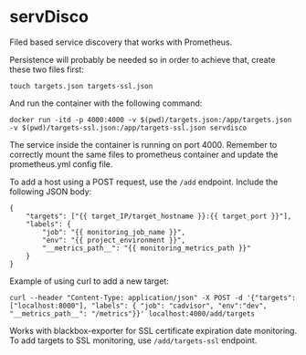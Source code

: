 # servDisco
Filed based service discovery that works with Prometheus.

Persistence will probably be needed so in order to achieve that, create these two files first:

`touch targets.json targets-ssl.json`

And run the container with the following command:

`docker run -itd -p 4000:4000 -v $(pwd)/targets.json:/app/targets.json -v $(pwd)/targets-ssl.json:/app/targets-ssl.json servdisco`

The service inside the container is running on port 4000. Remember to correctly mount the same files to prometheus container and update the prometheus.yml config file.

To add a host using a POST request, use the `/add` endpoint. Include the following JSON body:

```
{
    "targets": ["{{ target_IP/target_hostname }}:{{ target_port }}"],
    "labels": {
        "job": "{{ monitoring_job_name }}",
        "env": "{{ project_environment }}",
        "__metrics_path__": "{{ monitoring_metrics_path }}"
    }
}
```

Example of using curl to add a new target:

```curl --header "Content-Type: application/json" -X POST -d '{"targets":["localhost:8000"], "labels": { "job": "cadvisor", "env":"dev", "__metrics_path__": "/metrics"}}' localhost:4000/add/targets```

Works with blackbox-exporter for SSL certificate expiration date monitoring.
To add targets to SSL monitoring, use `/add/targets-ssl` endpoint.